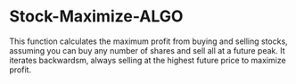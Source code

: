 # Stock-Maximize-ALGO

This function calculates the maximum profit from buying and selling stocks, assuming you can buy any number of shares and sell all at a future peak. It iterates backwardsm, always selling at the highest future price to maximize profit.

